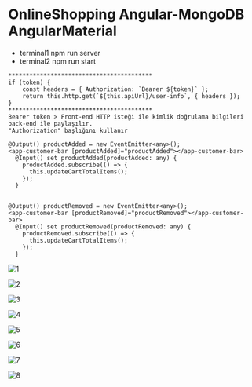 # OnlineShopping Angular-MongoDB AngularMaterial

- terminal1 npm run server
- terminal2 npm run start

```
*****************************************
if (token) {
    const headers = { Authorization: `Bearer ${token}` };
    return this.http.get(`${this.apiUrl}/user-info`, { headers });
} 
*****************************************
Bearer token > Front-end HTTP isteği ile kimlik doğrulama bilgileri back-end ile paylaşılır.
"Authorization" başlığını kullanır
```

```
@Output() productAdded = new EventEmitter<any>();
<app-customer-bar [productAdded]="productAdded"></app-customer-bar>
  @Input() set productAdded(productAdded: any) {
    productAdded.subscribe(() => {
      this.updateCartTotalItems();
    });
  }


@Output() productRemoved = new EventEmitter<any>();
<app-customer-bar [productRemoved]="productRemoved"></app-customer-bar>
  @Input() set productRemoved(productRemoved: any) {
    productRemoved.subscribe(() => {
      this.updateCartTotalItems();
    });
  }
```

![1](https://github.com/eraybahcegulu/online-shopping-angular-mongodb/assets/84785201/a5b9be5c-fc96-485e-bc8f-b6a1888c1fff)

![2](https://github.com/eraybahcegulu/online-shopping-angular-mongodb/assets/84785201/abcba9f3-f223-4d65-b475-c60eb10e759c)

![3](https://github.com/eraybahcegulu/online-shopping-angular-mongodb/assets/84785201/5078a156-965a-43ba-8392-dc66b9568cff)

![4](https://github.com/eraybahcegulu/online-shopping-angular-mongodb/assets/84785201/987c62de-ff11-4fb3-b77c-16775e39bd4c)

![5](https://github.com/eraybahcegulu/online-shopping-angular-mongodb/assets/84785201/19032c69-35b3-4352-8e8a-65050de5555a)

![6](https://github.com/eraybahcegulu/online-shopping-angular-mongodb/assets/84785201/58190cac-5419-4563-9d4f-5a5714e01570)

![7](https://github.com/eraybahcegulu/online-shopping-angular-mongodb/assets/84785201/0e755347-5879-4afd-b912-414bc4a5dbce)

![8](https://github.com/eraybahcegulu/online-shopping-angular-mongodb/assets/84785201/7eb9991e-4e16-41f9-afd9-2a5810541c0b)
